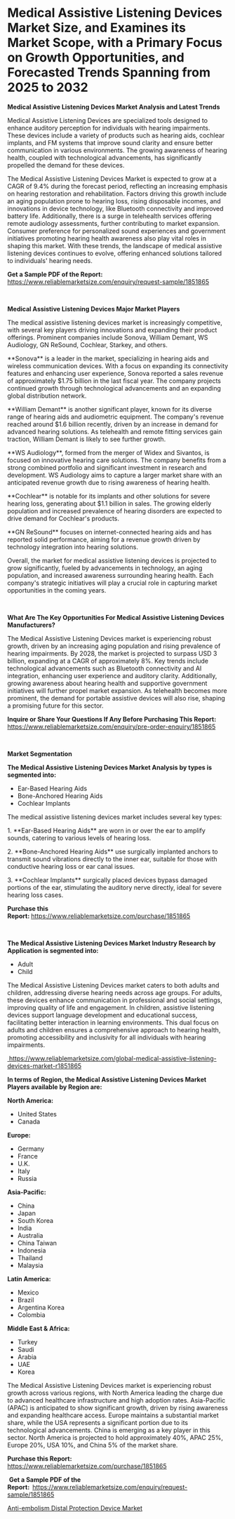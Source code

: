 <p><h1>Medical Assistive Listening Devices Market Size, and Examines its Market Scope, with a Primary Focus on Growth Opportunities, and Forecasted Trends Spanning from 2025 to 2032</h1></p><p><strong>Medical Assistive Listening Devices Market Analysis and Latest Trends</strong></p>
<p><p>Medical Assistive Listening Devices are specialized tools designed to enhance auditory perception for individuals with hearing impairments. These devices include a variety of products such as hearing aids, cochlear implants, and FM systems that improve sound clarity and ensure better communication in various environments. The growing awareness of hearing health, coupled with technological advancements, has significantly propelled the demand for these devices.</p><p>The Medical Assistive Listening Devices Market is expected to grow at a CAGR of 9.4% during the forecast period, reflecting an increasing emphasis on hearing restoration and rehabilitation. Factors driving this growth include an aging population prone to hearing loss, rising disposable incomes, and innovations in device technology, like Bluetooth connectivity and improved battery life. Additionally, there is a surge in telehealth services offering remote audiology assessments, further contributing to market expansion. Consumer preference for personalized sound experiences and government initiatives promoting hearing health awareness also play vital roles in shaping this market. With these trends, the landscape of medical assistive listening devices continues to evolve, offering enhanced solutions tailored to individuals' hearing needs.</p></p>
<p><strong>Get a Sample PDF of the Report:&nbsp;</strong> <a href="https://www.reliablemarketsize.com/enquiry/request-sample/1851865?utm_campaign=1833&utm_medium=2&utm_source=Github&utm_content=ia&utm_term=07012025&utm_id=medical-assistive-listening-devices">https://www.reliablemarketsize.com/enquiry/request-sample/1851865</a></p>
<p>&nbsp;</p>
<p><strong>Medical Assistive Listening Devices Major Market Players</strong></p>
<p><p>The medical assistive listening devices market is increasingly competitive, with several key players driving innovations and expanding their product offerings. Prominent companies include Sonova, William Demant, WS Audiology, GN ReSound, Cochlear, Starkey, and others.</p><p>**Sonova** is a leader in the market, specializing in hearing aids and wireless communication devices. With a focus on expanding its connectivity features and enhancing user experience, Sonova reported a sales revenue of approximately $1.75 billion in the last fiscal year. The company projects continued growth through technological advancements and an expanding global distribution network.</p><p>**William Demant** is another significant player, known for its diverse range of hearing aids and audiometric equipment. The company's revenue reached around $1.6 billion recently, driven by an increase in demand for advanced hearing solutions. As telehealth and remote fitting services gain traction, William Demant is likely to see further growth.</p><p>**WS Audiology**, formed from the merger of Widex and Sivantos, is focused on innovative hearing care solutions. The company benefits from a strong combined portfolio and significant investment in research and development. WS Audiology aims to capture a larger market share with an anticipated revenue growth due to rising awareness of hearing health.</p><p>**Cochlear** is notable for its implants and other solutions for severe hearing loss, generating about $1.1 billion in sales. The growing elderly population and increased prevalence of hearing disorders are expected to drive demand for Cochlear's products.</p><p>**GN ReSound** focuses on internet-connected hearing aids and has reported solid performance, aiming for a revenue growth driven by technology integration into hearing solutions.</p><p>Overall, the market for medical assistive listening devices is projected to grow significantly, fueled by advancements in technology, an aging population, and increased awareness surrounding hearing health. Each company's strategic initiatives will play a crucial role in capturing market opportunities in the coming years.</p></p>
<p>&nbsp;</p>
<p><strong>What Are The Key Opportunities For Medical Assistive Listening Devices Manufacturers?</strong></p>
<p><p>The Medical Assistive Listening Devices market is experiencing robust growth, driven by an increasing aging population and rising prevalence of hearing impairments. By 2028, the market is projected to surpass USD 3 billion, expanding at a CAGR of approximately 8%. Key trends include technological advancements such as Bluetooth connectivity and AI integration, enhancing user experience and auditory clarity. Additionally, growing awareness about hearing health and supportive government initiatives will further propel market expansion. As telehealth becomes more prominent, the demand for portable assistive devices will also rise, shaping a promising future for this sector.</p></p>
<p><strong>Inquire or Share Your Questions If Any Before Purchasing This Report:</strong> <a href="https://www.reliablemarketsize.com/enquiry/pre-order-enquiry/1851865?utm_campaign=1833&utm_medium=2&utm_source=Github&utm_content=ia&utm_term=07012025&utm_id=medical-assistive-listening-devices">https://www.reliablemarketsize.com/enquiry/pre-order-enquiry/1851865</a></p>
<p>&nbsp;</p>
<p><strong>Market Segmentation</strong></p>
<p><strong>The Medical Assistive Listening Devices Market Analysis by types is segmented into:</strong></p>
<p><ul><li>Ear-Based Hearing Aids</li><li>Bone-Anchored Hearing Aids</li><li>Cochlear Implants</li></ul></p>
<p><p>The medical assistive listening devices market includes several key types: </p><p>1. **Ear-Based Hearing Aids** are worn in or over the ear to amplify sounds, catering to various levels of hearing loss. </p><p>2. **Bone-Anchored Hearing Aids** use surgically implanted anchors to transmit sound vibrations directly to the inner ear, suitable for those with conductive hearing loss or ear canal issues. </p><p>3. **Cochlear Implants** surgically placed devices bypass damaged portions of the ear, stimulating the auditory nerve directly, ideal for severe hearing loss cases.</p></p>
<p><strong>Purchase this Report:&nbsp;</strong><a href="https://www.reliablemarketsize.com/purchase/1851865?utm_campaign=1833&utm_medium=2&utm_source=Github&utm_content=ia&utm_term=07012025&utm_id=medical-assistive-listening-devices">https://www.reliablemarketsize.com/purchase/1851865</a></p>
<p>&nbsp;</p>
<p><strong>The Medical Assistive Listening Devices Market Industry Research by Application is segmented into:</strong></p>
<p><ul><li>Adult</li><li>Child</li></ul></p>
<p><p>The Medical Assistive Listening Devices market caters to both adults and children, addressing diverse hearing needs across age groups. For adults, these devices enhance communication in professional and social settings, improving quality of life and engagement. In children, assistive listening devices support language development and educational success, facilitating better interaction in learning environments. This dual focus on adults and children ensures a comprehensive approach to hearing health, promoting accessibility and inclusivity for all individuals with hearing impairments.</p></p>
<p><a href="https://www.reliablemarketsize.com/global-medical-assistive-listening-devices-market-r1851865?utm_campaign=1833&utm_medium=2&utm_source=Github&utm_content=ia&utm_term=07012025&utm_id=medical-assistive-listening-devices">&nbsp;https://www.reliablemarketsize.com/global-medical-assistive-listening-devices-market-r1851865</a></p>
<p><strong>In terms of Region, the Medical Assistive Listening Devices Market Players available by Region are:</strong></p>
<p>
    <p> <strong> North America: </strong>
        <ul>
            <li>United States</li>
            <li>Canada</li>
        </ul>
        </p> 
    <p> <strong> Europe: </strong>
        <ul>
            <li>Germany</li>
            <li>France</li>
            <li>U.K.</li>
            <li>Italy</li>
            <li>Russia</li>
        </ul>
        </p> 
    <p> <strong> Asia-Pacific: </strong>
        <ul>
            <li>China</li>
            <li>Japan</li>
            <li>South Korea</li>
            <li>India</li>
            <li>Australia</li>
            <li>China Taiwan</li>
            <li>Indonesia</li>
            <li>Thailand</li>
            <li>Malaysia</li>
        </ul>
        </p> 
    <p> <strong> Latin America: </strong>
        <ul>
            <li>Mexico</li>
            <li>Brazil</li>
            <li>Argentina Korea</li>
            <li>Colombia</li>
        </ul>
        </p> 
    <p> <strong> Middle East & Africa: </strong>
        <ul>
            <li>Turkey</li>
            <li>Saudi</li>
            <li>Arabia</li>
            <li>UAE</li>
            <li>Korea</li>
        </ul>
    </p>
    </p>
<p><p>The Medical Assistive Listening Devices market is experiencing robust growth across various regions, with North America leading the charge due to advanced healthcare infrastructure and high adoption rates. Asia-Pacific (APAC) is anticipated to show significant growth, driven by rising awareness and expanding healthcare access. Europe maintains a substantial market share, while the USA represents a significant portion due to its technological advancements. China is emerging as a key player in this sector. North America is projected to hold approximately 40%, APAC 25%, Europe 20%, USA 10%, and China 5% of the market share.</p></p>
<p><strong>Purchase this Report: </strong><a href="https://www.reliablemarketsize.com/purchase/1851865?utm_campaign=1833&utm_medium=2&utm_source=Github&utm_content=ia&utm_term=07012025&utm_id=medical-assistive-listening-devices">https://www.reliablemarketsize.com/purchase/1851865</a></p>
<p>&nbsp;<strong>Get a Sample PDF of the Report:&nbsp;&nbsp;</strong><a href="https://www.reliablemarketsize.com/enquiry/request-sample/1851865?utm_campaign=1833&utm_medium=2&utm_source=Github&utm_content=ia&utm_term=07012025&utm_id=medical-assistive-listening-devices">https://www.reliablemarketsize.com/enquiry/request-sample/1851865</a></p>
<p><strong></strong></p>
<p><p><a href="https://github.com/FassouRP/Market-Research-Report-List-6/blob/main/anti-embolism-distal-protection-device-market.md?utm_campaign=1833&utm_medium=2&utm_source=Github&utm_content=ia&utm_term=07012025&utm_id=medical-assistive-listening-devices">Anti-embolism Distal Protection Device Market</a></p></p>